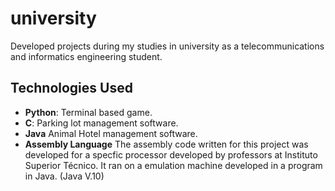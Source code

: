 # university
Developed projects during my studies in university as a telecommunications and informatics engineering student.

## Technologies Used
- **Python**: Terminal based game.
- **C**: Parking lot management software.
- **Java** Animal Hotel management software.
- **Assembly Language** The assembly code written for this project was developed for a specfic processor developed by professors at Instituto Superior Técnico. It ran on a emulation machine developed in a program in Java. (Java V.10) 
